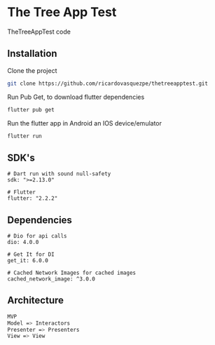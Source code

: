 
# The Tree App Test

TheTreeAppTest code

## Installation

Clone the project
```bash
git clone https://github.com/ricardovasquezpe/thetreeapptest.git
```

Run Pub Get, to download flutter dependencies
```bash
flutter pub get
```

Run the flutter app in Android an IOS device/emulator
```bash
flutter run
```

## SDK's

```
# Dart run with sound null-safety
sdk: ">=2.13.0" 

# Flutter
flutter: "2.2.2"

```

## Dependencies

```
# Dio for api calls
dio: 4.0.0

# Get It for DI
get_it: 6.0.0

# Cached Network Images for cached images
cached_network_image: ^3.0.0

```

## Architecture
```bash
MVP
Model => Interactors
Presenter => Presenters 
View => View
```
